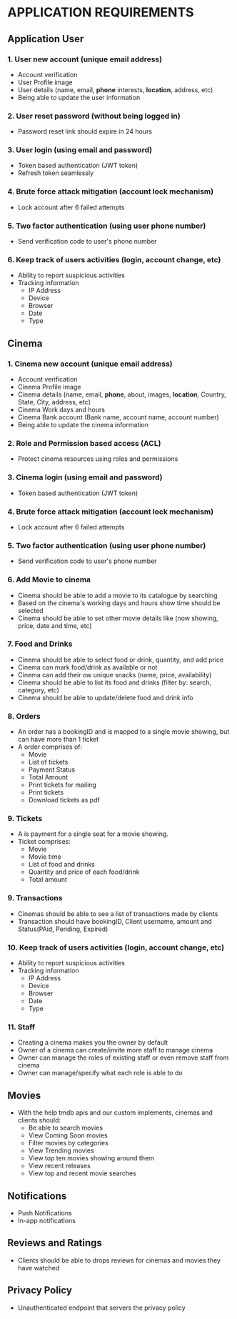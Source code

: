 # APPLICATION REQUIREMENTS

## Application User

### 1. User new account (unique email address)
* Account verification
* User Profile image
* User details (name, email, **phone** interests, **location**, address, etc)
* Being able to update the user information

### 2. User reset password (without being logged in)
* Password reset link should expire in 24 hours
### 3. User login (using email and password)
* Token based authentication (JWT token)
* Refresh token seamlessly
### 4. Brute force attack mitigation (account lock mechanism)
* Lock account after 6 failed attempts
### 5. Two factor authentication (using user phone number)
* Send verification code to user's phone number
### 6. Keep track of users activities (login, account change, etc)
* Ability to report suspicious activities
* Tracking information
  * IP Address
  * Device
  * Browser
  * Date 
  * Type

## Cinema

### 1. Cinema new account (unique email address)
* Account verification
* Cinema Profile image
* Cinema details (name, email, **phone**, about, images, **location**, Country, State, City, address, etc)
* Cinema Work days and hours
* Cinema Bank account (Bank name, account name, account number)
* Being able to update the cinema information

### 2. Role and Permission based access (ACL)
* Protect cinema resources using roles and permissions

### 3. Cinema login (using email and password)
* Token based authentication (JWT token)

### 4. Brute force attack mitigation (account lock mechanism)
* Lock account after 6 failed attempts

### 5. Two factor authentication (using user phone number)
* Send verification code to user's phone number

### 6. Add Movie to cinema 
* Cinema should be able to add a movie to its catalogue by searching
* Based on the cinema's working days and hours show time should be selected
* Cinema should be able to set other movie details like (now showing, price, date and time, etc)

### 7. Food and Drinks
* Cinema should be able to select food or drink, quantity, and add price
* Cinema can mark food/drink as available or not
* Cinema can add their ow unique snacks (name, price, availability)
* Cinema should be able to list its food and drinks (filter by: search, category, etc)
* Cinema should be able to update/delete food and drink info 

### 8. Orders
* An order has a bookingID and is mapped to a single movie showing, but can have more than 1 ticket
* A order comprises of:
  * Movie
  * List of tickets
  * Payment Status
  * Total Amount
  * Print tickets for mailing
  * Print tickets 
  * Download tickets as pdf

### 9. Tickets
* A is payment for a single seat for a movie showing.
* Ticket comprises:
  * Movie
  * Movie time
  * List of food and drinks
  * Quantity and price of each food/drink
  * Total amount

### 9. Transactions
* Cinemas should be able to see a list of transactions made by clients
* Transaction should have bookingID, Client username, amount and Status(PAid, Pending, Expired)

### 10. Keep track of users activities (login, account change, etc)
* Ability to report suspicious activities
* Tracking information
    * IP Address
    * Device
    * Browser
    * Date
    * Type

### 11. Staff
* Creating a cinema makes you the owner by default
* Owner of a cinema can create/invite more staff to manage cinema
* Owner can manage the roles of existing staff or even remove staff from cinema
* Owner can manage/specify what each role is able to do

## Movies
* With the help tmdb apis and our custom implements, cinemas and clients should:
  * Be able to search movies
  * View Coming Soon movies
  * Filter movies by categories
  * View Trending movies
  * View top ten movies showing around them
  * View recent releases
  * View top and recent movie searches

## Notifications
* Push Notifications
* In-app notifications

## Reviews and Ratings
* Clients should be able to drops reviews for cinemas and movies they have watched

## Privacy Policy
* Unauthenticated endpoint that servers the privacy policy